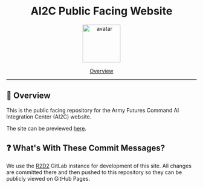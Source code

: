 <div align="center">
    
  # AI2C Public Facing Website
  
  <img src="https://api.dicebear.com/9.x/icons/svg?seed=Midnight&backgroundColor[]&icon=lightbulb" height="100" alt="avatar" />
  
  [Overview](#🎯-overview)
  
  </div>
  
  ---
  
  ## 🎯 Overview
  
  This is the public facing repository for the Army Futures Command AI Integration Center (AI2C) website.

  The site can be previewed [here](https://probable-adventure-7kve56w.pages.github.io/).

  ## :question: What's With These Commit Messages?

  We use the [R2D2](https://code.levelup.cce.af.mil/) GitLab instance for development of this site. All changes are committed there and then pushed to this repository so they can be publicly viewed on GitHub Pages.
